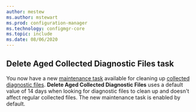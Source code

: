 ```yaml
---
author: mestew
ms.author: mstewart
ms.prod: configuration-manager
ms.technology: configmgr-core
ms.topic: include
ms.date: 08/06/2020
---
```


## <a name="bkmk_logs"></a> Delete Aged Collected Diagnostic Files task
<!--6503308-->
You now have a new [maintenance task](../../../../servers/manage/maintenance-tasks.md#set-up-maintenance-tasks) available for cleaning up [collected diagnostic files](../../../../clients/manage/client-notification.md#client-diagnostics). **Delete Aged Collected Diagnostic Files** uses a default value of 14 days when looking for diagnostic files to clean up and doesn't affect regular collected files. The new maintenance task is enabled by default.
